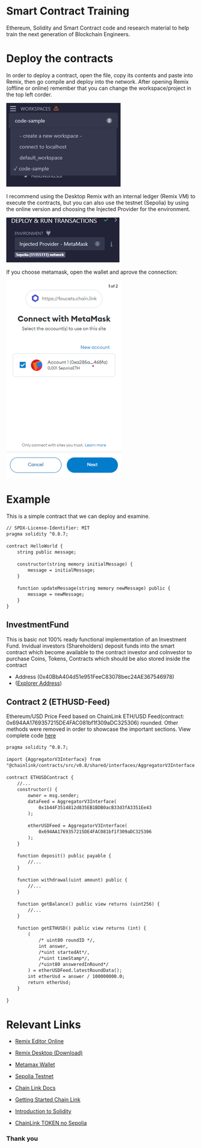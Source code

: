 # Smart Contract Training
Ethereum, Solidity and Smart Contract code and research material to help train the next generation of Blockchain Engineers.

Deploy the contracts
===
In order to deploy a contract, open the file, copy its contents and paste into Remix, then go compile and deploy into the network.
After opening Remix (offline or online) remember that you can change the workspace/project in the top left corder.

![Remix Workspace](LN002.png "Remix Workspace")

I recommend using the Desktop Remix with an internal ledger (Remix VM) to execute the contracts, but you can also use the testnet (Sepolia)
by using the online version and choosing the Injected Provider for the environment.

![Environment](LN001.png "Environment")

If you choose metamask, open the wallet and aprove the connection:


![Connect Metamask](LN003.png "Connect To Metamask")


Example
====
This is a simple contract that we can deploy and examine.
```solidity
// SPDX-License-Identifier: MIT
pragma solidity ^0.8.7;

contract HelloWorld {
    string public message;

    constructor(string memory initialMessage) {
        message = initialMessage;
    }

    function updateMessage(string memory newMessage) public {
        message = newMessage;
    }
}
```

## InvestmentFund
This is basic not 100% ready functional implementation of an Investment Fund. Invidual investors (Shareholders) deposit funds
into the smart contract which become available to the contract investor and coInvestor to purchase Coins, Tokens, Contracts which
should be also stored inside the contract

* Address (0x40BbA404d51e951FeeC83078bec24AE367546978)
* ([Explorer Address](https://sepolia.etherscan.io/address/0x40BbA404d51e951FeeC83078bec24AE367546978))

## Contract 2 (ETHUSD-Feed)
Ethereum/USD Price Feed based on ChainLink ETH/USD Feed(contract: 0x694AA1769357215DE4FAC081bf1f309aDC325306) rounded. 
Other methods were removed in order to showcase the important sections.
View complete code [here](./contracts/DataFeedWallet.sol)

```solidity
pragma solidity ^0.8.7;

import {AggregatorV3Interface} from "@chainlink/contracts/src/v0.8/shared/interfaces/AggregatorV3Interface.sol";

contract ETHUSDContract {
	//...
    constructor() {
        owner = msg.sender;
        dataFeed = AggregatorV3Interface(
            0x1b44F3514812d835EB1BDB0acB33d3fA3351Ee43
        );

        etherUSDFeed = AggregatorV3Interface(
            0x694AA1769357215DE4FAC081bf1f309aDC325306
        );
    }

    function deposit() public payable {
    	//...
    }

    function withdrawal(uint amount) public {
    	//...
    }

    function getBalance() public view returns (uint256) {
    	//...
    }

    function getETHUSD() public view returns (int) {
        (
            /* uint80 roundID */,
            int answer,
            /*uint startedAt*/,
            /*uint timeStamp*/,
            /*uint80 answeredInRound*/
        ) = etherUSDFeed.latestRoundData();
        int etherUsd = answer / 100000000.0;
        return etherUsd;
    }

}
```


# Relevant Links
* [Remix Editor Online](https://remix.ethereum.org/)
* [Remix Desktop (Download)](https://github.com/ethereum/remix-desktop/releases)
* [Metamax Wallet](https://metamask.io/)
* [Sepolia Testnet](https://sepolia.etherscan.io/)
* [Chain Link Docs](https://docs.chain.link/)
* [Getting Started Chain Link](https://docs.chain.link/data-streams/getting-started)
* [Introduction to Solidity](https://docs.soliditylang.org/en/v0.8.25/introduction-to-smart-contracts.html)

* [ChainLink TOKEN no Sepolia](https://sepolia.etherscan.io/token/0x779877a7b0d9e8603169ddbd7836e478b4624789?a=0xa285a56bb18cb9b41347efd9720066322c3468fa)


### Thank you